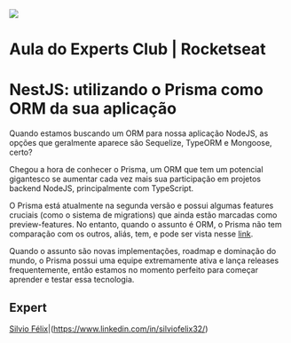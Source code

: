 <img src="https://storage.googleapis.com/golden-wind/experts-club/capa-github.svg" />

# Aula do Experts Club | Rocketseat
# NestJS: utilizando o Prisma como ORM da sua aplicação

Quando estamos buscando um ORM para nossa aplicação NodeJS, as opções que geralmente aparece são Sequelize, TypeORM e Mongoose, certo?

Chegou a hora de conhecer o Prisma, um ORM que tem um potencial gigantesco se aumentar cada vez mais sua participação em projetos backend NodeJS, principalmente com TypeScript.

O Prisma está atualmente na segunda versão e possui algumas features cruciais (como o sistema de migrations) que ainda estão marcadas como preview-features. No entanto, quando o assunto é ORM, o Prisma não tem comparação com os outros, aliás, tem, e pode ser vista nesse [link](https://www.prisma.io/docs/concepts/more/comparisons).

Quando o assunto são novas implementações, roadmap e dominação do mundo, o Prisma possui uma equipe extremamente ativa e lança releases frequentemente, então estamos no momento perfeito para começar aprender e testar essa tecnologia.

## Expert

[Silvio Félix](https://github.com/SilvioFelix32)|(https://www.linkedin.com/in/silviofelix32/)